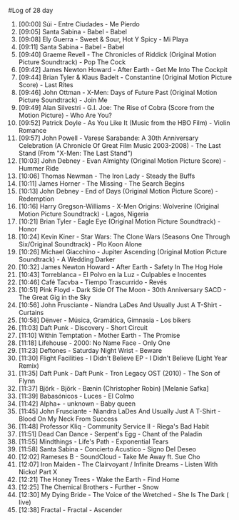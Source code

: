 #Log of 28 day

1. [00:00] Súi - Entre Ciudades - Me Pierdo
1. [09:05] Santa Sabina - Babel - Babel
1. [09:08] Ely Guerra - Sweet & Sour, Hot Y Spicy - Mi Playa
1. [09:11] Santa Sabina - Babel - Babel
1. [09:40] Graeme Revell - The Chronicles of Riddick (Original Motion Picture Soundtrack) - Pop The Cock
1. [09:42] James Newton Howard - After Earth - Get Me Into The Cockpit
1. [09:44] Brian Tyler & Klaus Badelt - Constantine (Original Motion Picture Score) - Last Rites
1. [09:46] John Ottman - X-Men: Days of Future Past (Original Motion Picture Soundtrack) - Join Me
1. [09:49] Alan Silvestri - G.I. Joe: The Rise of Cobra (Score from the Motion Picture) - Who Are You?
1. [09:52] Patrick Doyle - As You Like It (Music from the HBO Film) - Violin Romance
1. [09:57] John Powell - Varese Sarabande: A 30th Anniversary Celebration (A Chronicle Of Great Film Music 2003-2008) - The Last Stand (From "X-Men: The Last Stand")
1. [10:03] John Debney - Evan Almighty (Original Motion Picture Score) - Hummer Ride
1. [10:06] Thomas Newman - The Iron Lady - Steady the Buffs
1. [10:11] James Horner - The Missing - The Search Begins
1. [10:13] John Debney - End of Days (Original Motion Picture Score) - Redemption
1. [10:16] Harry Gregson-Williams - X-Men Origins: Wolverine (Original Motion Picture Soundtrack) - Lagos, Nigeria
1. [10:21] Brian Tyler - Eagle Eye (Original Motion Picture Soundtrack) - Honor
1. [10:24] Kevin Kiner - Star Wars: The Clone Wars (Seasons One Through Six/Original Soundtrack) - Plo Koon Alone
1. [10:26] Michael Giacchino - Jupiter Ascending (Original Motion Picture Soundtrack) - A Wedding Darker
1. [10:32] James Newton Howard - After Earth - Safety In The Hog Hole
1. [10:43] Torreblanca - El Polvo en la Luz - Culpables e Inocentes
1. [10:46] Café Tacvba - Tiempo Trascurrido - Revés
1. [10:51] Pink Floyd - Dark Side Of The Moon - 30th Anniversary SACD - The Great Gig in the Sky
1. [10:56] John Frusciante - Niandra LaDes And Usually Just A T-Shirt - Curtains
1. [10:58] Dënver - Música, Gramática, Gimnasia - Los bikers
1. [11:03] Daft Punk - Discovery - Short Circuit
1. [11:10] Within Temptation - Mother Earth - The Promise
1. [11:18] Lifehouse - 2000: No Name Face - Only One
1. [11:23] Deftones - Saturday Night Wrist - Beware
1. [11:30] Flight Facilities - I Didn't Believe EP - I Didn't Believe (Light Year Remix)
1. [11:35] Daft Punk - Daft Punk - Tron Legacy OST (2010) - The Son of Flynn
1. [11:37] Björk - Björk - Bænin (Christopher Robin) [Melanie Safka]
1. [11:39] Babasónicos - Luces - El Colmo
1. [11:42] Alpha+ - unknown - Baby queen
1. [11:45] John Frusciante - Niandra LaDes And Usually Just A T-Shirt - Blood On My Neck From Success
1. [11:48] Professor Kliq - Community Service II - Riega's Bad Habit
1. [11:51] Dead Can Dance - Serpent's Egg - Chant of the Paladin
1. [11:55] Mindthings - Life's Path - Exponential Tears
1. [11:58] Santa Sabina - Concierto Acustico - Signo Del Deseo
1. [12:02] Rameses B - SoundCloud - Take Me Away  ft. Sue Cho
1. [12:07] Iron Maiden - The Clairvoyant / Infinite Dreams - Listen With Nicko! Part X
1. [12:21] The Honey Trees - Wake the Earth - Find Home
1. [12:25] The Chemical Brothers - Further - Snow
1. [12:30] My Dying Bride - The Voice of the Wretched - She Is The Dark ( live)
1. [12:38] Fractal - Fractal - Ascender

